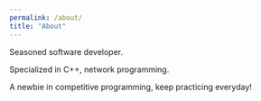 ```yaml
---
permalink: /about/
title: "About"
---
```


Seasoned software developer. 

Specialized in C++, network programming. 

A newbie in competitive programming, keep practicing everyday!
